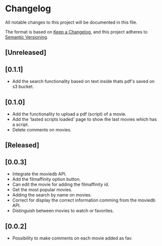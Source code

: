 # Changelog
All notable changes to this project will be documented in this file.

The format is based on [Keep a Changelog](https://keepachangelog.com/en/1.0.0/),
and this project adheres to [Semantic Versioning](https://semver.org/spec/v2.0.0.html).


## [Unreleased]

## [0.1.1]
- Add the search functionality based on text inside thats pdf's saved on s3 bucket.

## [0.1.0]
- Add the functionality to upload a pdf (script) of a movie.
- Add the 'lasted scripts loaded' page to show the last movies which has a script.
- Delete comments on movies.


## [Released]

## [0.0.3]
- Integrate the moviedb API.
- Add the filmaffinity option button.
- Can edit the movie for adding the filmaffinity id.
- Get the most popular movies.
- Adding the search by name on movies.
- Correct for display the correct information comming from the moviedb API.
- Distinguish between movies to watch or favorites.

## [0.0.2]
- Possibility to make comments on each movie added as fav.
